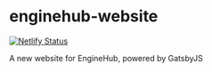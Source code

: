 # enginehub-website

[![Netlify Status](https://api.netlify.com/api/v1/badges/909d7c3c-25fe-4cf7-8d76-3131e77e018d/deploy-status)](https://app.netlify.com/sites/agitated-beaver-abb3ce/deploys)

A new website for EngineHub, powered by GatsbyJS
